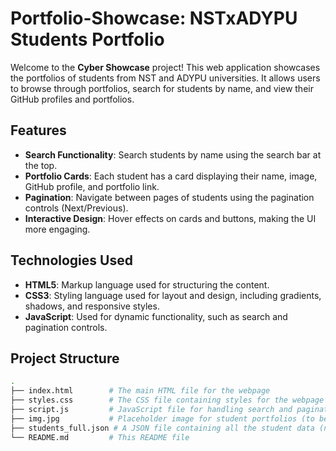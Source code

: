 # Portfolio-Showcase: NSTxADYPU Students Portfolio

Welcome to the **Cyber Showcase** project! This web application showcases the portfolios of students from NST and ADYPU universities. It allows users to browse through portfolios, search for students by name, and view their GitHub profiles and portfolios.

## Features

- **Search Functionality**: Search students by name using the search bar at the top.
- **Portfolio Cards**: Each student has a card displaying their name, image, GitHub profile, and portfolio link.
- **Pagination**: Navigate between pages of students using the pagination controls (Next/Previous).
- **Interactive Design**: Hover effects on cards and buttons, making the UI more engaging.

## Technologies Used

- **HTML5**: Markup language used for structuring the content.
- **CSS3**: Styling language used for layout and design, including gradients, shadows, and responsive styles.
- **JavaScript**: Used for dynamic functionality, such as search and pagination controls.

## Project Structure

```bash
.
├── index.html        # The main HTML file for the webpage
├── styles.css        # The CSS file containing styles for the webpage
├── script.js         # JavaScript file for handling search and pagination
├── img.jpg           # Placeholder image for student portfolios (to be replaced with actual images)
├── students_full.json # A JSON file containing all the student data (name, GitHub, portfolio links, etc.)
└── README.md         # This README file
